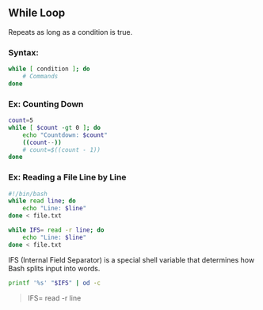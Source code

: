 ## While Loop

Repeats as long as a condition is true.

### Syntax:

```bash
while [ condition ]; do
    # Commands
done
```

### Ex: Counting Down

```bash
count=5
while [ $count -gt 0 ]; do
    echo "Countdown: $count"
    ((count--))
    # count=$((count - 1))
done
```

### Ex: Reading a File Line by Line

```bash
#!/bin/bash
while read line; do
    echo "Line: $line"
done < file.txt
```

```bash
while IFS= read -r line; do
    echo "Line: $line"
done < file.txt
```

IFS (Internal Field Separator) is a special shell variable that determines how Bash splits input into words.

```bash
printf '%s' "$IFS" | od -c
```


> IFS= read -r line